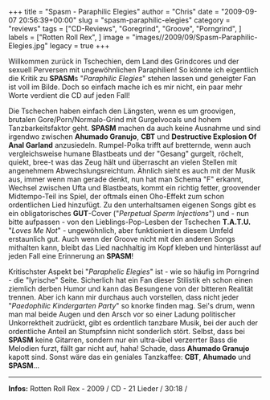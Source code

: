 +++
title = "Spasm - Paraphilic Elegies"
author = "Chris"
date = "2009-09-07 20:56:39+00:00"
slug = "spasm-paraphilic-elegies"
category = "reviews"
tags = ["CD-Reviews", "Goregrind", "Groove", "Porngrind", ]
labels = ["Rotten Roll Rex", ]
image = "images//2009/09/Spasm-Paraphilic-Elegies.jpg"
legacy = true
+++

Willkommen zurück in Tschechien, dem Land des Grindcores und der sexuell Perversen mit ungewöhnlichen Paraphilien! So könnte ich eigentlich die Kritik zu **SPASM**s "_Paraphilic Elegies_" stehen lassen und geneigter Fan ist voll im Bilde. Doch so einfach mache ich es mir nicht, ein paar mehr Worte verdient die CD auf jeden Fall!

Die Tschechen haben einfach den Längsten, wenn es um groovigen, brutalen Gore/Porn/Normalo-Grind mit Gurgelvocals und hohem Tanzbarkeitsfaktor geht. **SPASM** machen da auch keine Ausnahme und sind irgendwo zwischen **Ahumado Granujo**, **CBT** und **Destructive Explosion Of Anal Garland** anzusiedeln. Rumpel-Polka trifft auf bretternde, wenn auch vergleichsweise humane Blastbeats und der "Gesang" gurgelt, röchelt, quiekt, bree-t was das Zeug hält und überrascht an vielen Stellen mit angenehmem Abwechslungsreichtum. Ähnlich sieht es auch mit der Musik aus, immer wenn man gerade denkt, nun hat man Schema "F" erkannt, Wechsel zwischen Ufta und Blastbeats, kommt ein richtig fetter, groovender Midtempo-Teil ins Spiel, der oftmals einen Oho-Effekt zum schon ordentlichen Lied hinzufügt.
Zu den unterhaltsamen eigenen Songs gibt es ein obligatorisches **GUT**-Cover ("_Perpetual Sperm Injections_") und - nun bitte aufpassen - von den Lieblings-Pop-Lesben der Tschechen **T.A.T.U.** "_Loves Me Not_" - ungewöhnlich, aber funktioniert in diesem Umfeld erstaunlich gut. Auch wenn der Groove nicht mit den anderen Songs mithalten kann, bleibt das Lied nachhaltig im Kopf kleben und hinterlässt auf jeden Fall eine Erinnerung an **SPASM**!

Kritischster Aspekt bei "_Paraphelic Elegies_" ist - wie so häufig im Porngrind - die "lyrische" Seite. Sicherlich hat ein Fan dieser Stilistik eh schon einen ziemlich derben Humor und kann das Besungene von der bitteren Realität trennen. Aber ich kann mir durchaus auch vorstellen, dass nicht jeder "_Paedophilic Kindergarten Party_" so knorke finden mag. Sei's drum, wenn man mal beide Augen und den Arsch vor so einer Ladung politischer Unkorrektheit zudrückt, gibt es ordentlich tanzbare Musik, bei der auch der ordentliche Anteil an Stumpfsinn nicht sonderlich stört. Selbst, dass bei **SPASM** keine Gitarren, sondern nur ein ultra-übel verzerrter Bass die Melodien furzt, fällt gar nicht auf, haha! Schade, dass **Ahumado Granujo** kapott sind. Sonst wäre das ein geniales Tanzkaffee: **CBT**, **Ahumado** und **SPASM**...





---
**Infos:**
Rotten Roll Rex - 2009 / 
CD - 21 Lieder / 30:18 / 
